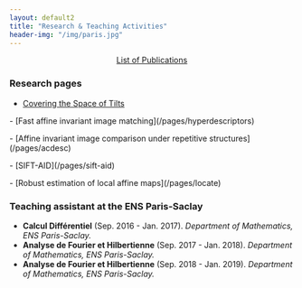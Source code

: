 ```yaml
---
layout: default2
title: "Research & Teaching Activities"
header-img: "/img/paris.jpg"
---
```


<center><a href="{{ site.baseurl }}/publications">List of Publications</a></center>

### Research pages
- [Covering the Space of Tilts](/pages/imas)
<p></p>
- [Fast affine invariant image matching](/pages/hyperdescriptors)
<p></p>
- [Affine invariant image comparison under repetitive structures](/pages/acdesc)
<p></p>
- [SIFT-AID](/pages/sift-aid)
<p></p>
- [Robust estimation of local affine maps](/pages/locate)

### Teaching assistant at the ENS Paris-Saclay
- **Calcul Différentiel** (Sep. 2016 - Jan. 2017). *Department of Mathematics, ENS Paris-Saclay.*
- **Analyse de Fourier et Hilbertienne** (Sep. 2017 - Jan. 2018). *Department of Mathematics, ENS Paris-Saclay.*
- **Analyse de Fourier et Hilbertienne** (Sep. 2018 - Jan. 2019). *Department of Mathematics, ENS Paris-Saclay.*
